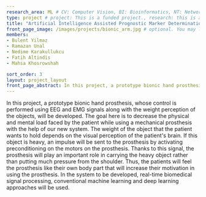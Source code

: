 ```yaml
---
research_area: ML # CV: Computer Vision, BI: Bioinformatics, NT: Network, ML: Machine Learning
type: project # project: This is a funded project., research: this is a research or thesis
title: "Artificial Intelligence Assisted Prognostic Marker Determination from Colonoscopy and Histopathology Images for Colon Polyps"
front_page_image: /images/projects/bionic_arm.jpg # optional. You may leave it blank 
members:
- Bulent Yilmaz
- Ramazan Unal
- Nedime Karakullukcu
- Fatih Altindis
- Mahsa Khosrowshah

sort_order: 3 
layout: project_layout
front_page_abstract: In this project, a prototype bionic hand prosthesis, whose control is performed using EEG and EMG signals along with the weight perception of the objects, will be developed. The goal here is to decrease the physical and mental load faced by the patient while using a mechanical prosthesis with the help of our new system. 
---
```

In this project, a prototype bionic hand prosthesis, whose control is performed using EEG and EMG signals along with the weight perception of the objects, will be developed. The goal here is to decrease the physical and mental load faced by the patient while using a mechanical prosthesis with the help of our new system. The weight of the object that the patient wants to hold depends on the visual perception of the patient's brain. If this object is heavy, an impulse will be sent to the prosthesis by activating preconditioning on the motors on the prosthesis. Thanks to this signal, the prosthesis will play an important role in carrying the heavy object rather than putting much pressure from the shoulder. Thus, the patients will feel the prosthesis like their own body part that will increase their motivation in using the prosthesis. In the system to be developed, real-time biomedical signal processing, conventional machine learning and deep learning approaches will be used.
